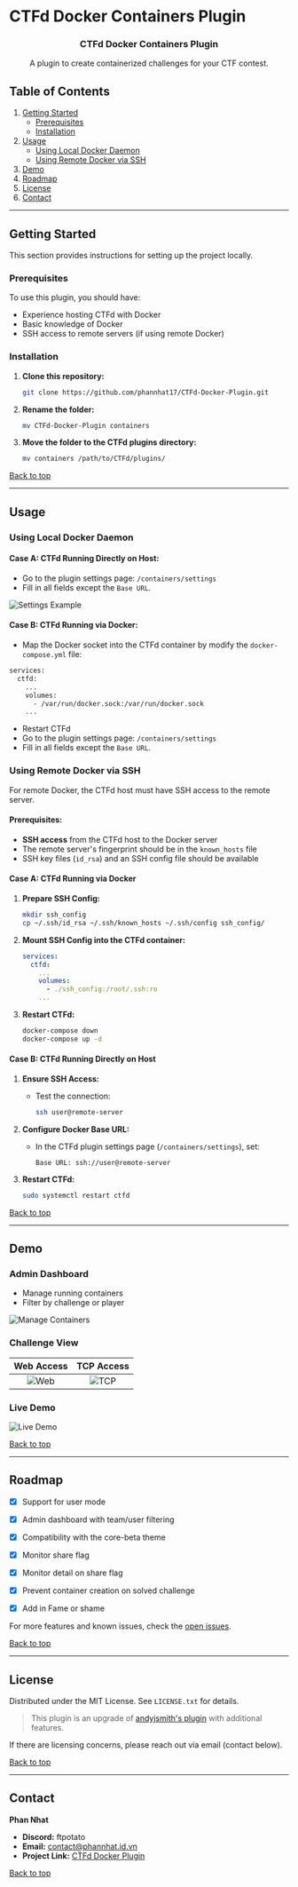 # CTFd Docker Containers Plugin

<div align="center">
  <h3 align="center">CTFd Docker Containers Plugin</h3>
  <p align="center">
    A plugin to create containerized challenges for your CTF contest.
  </p>
</div>

## Table of Contents
1. [Getting Started](#getting-started)
   - [Prerequisites](#prerequisites)
   - [Installation](#installation)
2. [Usage](#usage)
   - [Using Local Docker Daemon](#using-local-docker-daemon)
   - [Using Remote Docker via SSH](#using-remote-docker-via-ssh)
3. [Demo](#demo)
4. [Roadmap](#roadmap)
5. [License](#license)
6. [Contact](#contact)

---

## Getting Started

This section provides instructions for setting up the project locally.

### Prerequisites

To use this plugin, you should have:
- Experience hosting CTFd with Docker
- Basic knowledge of Docker
- SSH access to remote servers (if using remote Docker)

### Installation

1. **Clone this repository:**
   ```bash
   git clone https://github.com/phannhat17/CTFd-Docker-Plugin.git
   ```
2. **Rename the folder:**
   ```bash
   mv CTFd-Docker-Plugin containers
   ```
3. **Move the folder to the CTFd plugins directory:**
   ```bash
   mv containers /path/to/CTFd/plugins/
   ```

[Back to top](#ctfd-docker-containers-plugin)

---

## Usage

### Using Local Docker Daemon

#### Case A: **CTFd Running Directly on Host:**
  - Go to the plugin settings page: `/containers/settings`
  - Fill in all fields except the `Base URL`.

  ![Settings Example](./image-readme/1.png)

#### Case B: **CTFd Running via Docker:**
  - Map the Docker socket into the CTFd container by modify the `docker-compose.yml` file:
  ```bash
  services:
    ctfd:
      ...
      volumes:
        - /var/run/docker.sock:/var/run/docker.sock
      ...
  ```
  - Restart CTFd
  - Go to the plugin settings page: `/containers/settings`
  - Fill in all fields except the `Base URL`.

### Using Remote Docker via SSH

For remote Docker, the CTFd host must have SSH access to the remote server.

#### Prerequisites:
- **SSH access** from the CTFd host to the Docker server
- The remote server's fingerprint should be in the `known_hosts` file
- SSH key files (`id_rsa`) and an SSH config file should be available

#### Case A: **CTFd Running via Docker**

1. **Prepare SSH Config:**
   ```bash
   mkdir ssh_config
   cp ~/.ssh/id_rsa ~/.ssh/known_hosts ~/.ssh/config ssh_config/
   ```

2. **Mount SSH Config into the CTFd container:**
   ```yaml
   services:
     ctfd:
       ...
       volumes:
         - ./ssh_config:/root/.ssh:ro
       ...
   ```

3. **Restart CTFd:**
   ```bash
   docker-compose down
   docker-compose up -d
   ```

#### Case B: **CTFd Running Directly on Host**

1. **Ensure SSH Access:**
   - Test the connection:
     ```bash
     ssh user@remote-server
     ```

2. **Configure Docker Base URL:**
   - In the CTFd plugin settings page (`/containers/settings`), set:
     ```
     Base URL: ssh://user@remote-server
     ```

3. **Restart CTFd:**
   ```bash
   sudo systemctl restart ctfd
   ```

[Back to top](#ctfd-docker-containers-plugin)

---

## Demo

### Admin Dashboard
- Manage running containers
- Filter by challenge or player

![Manage Containers](./image-readme/manage.png)

### Challenge View

**Web Access** | **TCP Access**
:-------------:|:-------------:
![Web](./image-readme/http.png) | ![TCP](./image-readme/tcp.png)

### Live Demo

![Live Demo](./image-readme/demo.gif)

[Back to top](#ctfd-docker-containers-plugin)

---

## Roadmap

- [x] Support for user mode
- [x] Admin dashboard with team/user filtering
- [x] Compatibility with the core-beta theme
- [x] Monitor share flag 
- [x] Monitor detail on share flag 
- [x] Prevent container creation on solved challenge
- [x] Add in Fame or shame 


For more features and known issues, check the [open issues](https://github.com/phannhat17/CTFd-Docker-Plugin/issues).

[Back to top](#ctfd-docker-containers-plugin)

---

## License

Distributed under the MIT License. See `LICENSE.txt` for details.

> This plugin is an upgrade of [andyjsmith's plugin](https://github.com/andyjsmith/CTFd-Docker-Plugin) with additional features.

If there are licensing concerns, please reach out via email (contact below).

[Back to top](#ctfd-docker-containers-plugin)

---

## Contact

**Phan Nhat**  
- **Discord:** ftpotato  
- **Email:** contact@phannhat.id.vn  
- **Project Link:** [CTFd Docker Plugin](https://github.com/phannhat17/CTFd-Docker-Plugin)

[Back to top](#ctfd-docker-containers-plugin)

